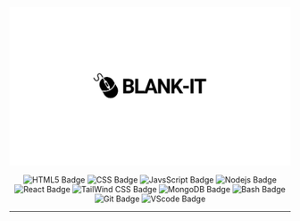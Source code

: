 ![BLANK-IT Shop banner](./image/logo.svg)

<section align="center">
    <span>
        <img alt="HTML5 Badge" src="https://img.shields.io/badge/HTML5-transparent?style=for-the-badge&logo=html5&logoColor=fff&color=e34f26">
    </span>
    <span>
        <img alt="CSS Badge" src="https://img.shields.io/badge/CSS-transparent?style=for-the-badge&logo=css&logoColor=fff&color=%232965f1">
    </span>
    <span>
        <img alt="JavsScript Badge" src="https://img.shields.io/badge/javascript-transparent?style=for-the-badge&logo=javascript&logoColor=000&color=F0DB4F">
    </span>
    <span>
        <img alt="Nodejs Badge" src="https://img.shields.io/badge/nodejs-transparent?style=for-the-badge&logo=nodedotjs&logoColor=fff&color=5FA04E">
    </span>
    <span>
        <img alt="React Badge" src="https://img.shields.io/badge/react-transparent?style=for-the-badge&logo=react&logoColor=000&color=61DAFB">
    </span>
    <span>
        <img alt="TailWind CSS Badge" src="https://img.shields.io/badge/tailwind-transparent?style=for-the-badge&logo=tailwindcss&logoColor=fff&color=06B6D4">
    </span>
    <span>
        <img alt="MongoDB Badge" src="https://img.shields.io/badge/mongodb-transparent?style=for-the-badge&logo=mongodb&logoColor=fff&color=47A248">
    </span>
    <span>
        <img alt="Bash Badge" src="https://img.shields.io/badge/bash-transparent?style=for-the-badge&logo=gnu%20bash&logoColor=fff&color=3e3b3b">
    </span>
    <span>
        <img alt="Git Badge" src="https://img.shields.io/badge/git-transparent?style=for-the-badge&logo=git&logoColor=fff&color=F1502F">
    </span>
    <span>
        <img alt="VScode Badge" src="https://img.shields.io/badge/vscode-transparent?style=for-the-badge&logo=vscode&labelColor=fff&color=0078d7">
    </span>
</section>

---